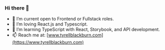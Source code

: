 ### Hi there 👋

- 👯 I’m current open to Frontend or Fullstack roles.
- 🔭 I’m loving React.js and Typescript.
- 🌱 I’m learning TypeScript with React, Storybook, and API development.
- 📫 Reach me at: [www.tyrellblackburn.com](https://www.tyrellblackburn.com)
